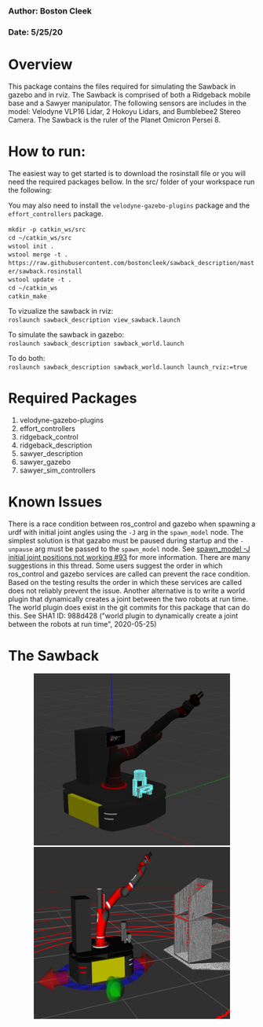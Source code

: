 ### Author: Boston Cleek
### Date: 5/25/20

# Overview
This package contains the files required for simulating the Sawback in gazebo and in rviz. The Sawback is comprised of both a Ridgeback mobile base and a Sawyer manipulator. The following sensors are includes in the model: Velodyne VLP16 Lidar, 2 Hokoyu Lidars, and Bumblebee2 Stereo Camera. The Sawback is the ruler of the Planet Omicron Persei 8.


# How to run:
The easiest way to get started is to download the rosinstall file or you will need the required packages bellow. In the src/ folder of your workspace run the following:

You may also need to install the `velodyne-gazebo-plugins` package and the `effort_controllers` package.


`mkdir -p catkin_ws/src` <br/>
`cd ~/catkin_ws/src` <br/>
`wstool init .` <br/>
`wstool merge -t . https://raw.githubusercontent.com/bostoncleek/sawback_description/master/sawback.rosinstall` <br/>
`wstool update -t .` <br/>
`cd ~/catkin_ws` <br/>
`catkin_make`


To vizualize the sawback in rviz: <br/>
`roslaunch sawback_description view_sawback.launch`

To simulate the sawback in gazebo: <br/>
`roslaunch sawback_description sawback_world.launch`

To do both: <br/>
`roslaunch sawback_description sawback_world.launch launch_rviz:=true`



# Required Packages
1) velodyne-gazebo-plugins <br/>
2) effort_controllers <br/>
3) ridgeback_control <br/>
4) ridgeback_description <br/>
5) sawyer_description <br/>
6) sawyer_gazebo <br/>
7) sawyer_sim_controllers


# Known Issues
There is a race condition between ros_control and gazebo when spawning a urdf with initial joint angles using the `-J` arg in the `spawn_model` node. The simplest solution is that gazabo must be paused during startup and the `-unpause` arg must be passed to the `spawn_model` node. See [spawn_model -J initial joint positions not working #93](https://github.com/ros-simulation/gazebo_ros_pkgs/issues/93) for more information. There are many suggestions in this thread. Some users suggest the order in which ros_control and gazebo services are called can prevent the race condition. Based on the testing results the order in which these services are called does not reliably prevent the issue. Another alternative is to write a world plugin that dynamically creates a joint between the two robots at run time. The world plugin does exist in the git commits for this package that can do this. See SHA1 ID: 988d428 ("world plugin to dynamically create a joint between the robots at run time", 2020-05-25)


# The Sawback
<p align="center">
  <img src="media/sawback_gazebo.png" width="400" height="350"/>
  <img src="media/sawback_rviz.png" width="400" height="350"/>
</p>
